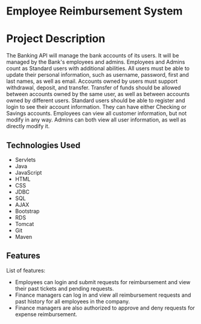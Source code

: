 # Employee Reimbursement System

# Project Description
The Banking API will manage the bank accounts of its users. It will be managed by the Bank's employees and admins. Employees and Admins count as Standard users with additional abilities. All users must be able to update their personal information, such as username, password, first and last names, as well as email. Accounts owned by users must support withdrawal, deposit, and transfer. Transfer of funds should be allowed between accounts owned by the same user, as well as between accounts owned by different users. Standard users should be able to register and login to see their account information. They can have either Checking or Savings accounts. Employees can view all customer information, but not modify in any way. Admins can both view all user information, as well as directly modify it.

## Technologies Used
- Servlets
- Java
- JavaScript
- HTML
- CSS
- JDBC
- SQL
- AJAX
- Bootstrap
- RDS
- Tomcat
- Git
- Maven

## Features
List of features:
- Employees can login and submit requests for reimbursement and view their past tickets and pending requests. 
- Finance managers can log in and view all reimbursement requests and past history for all employees in the company.
- Finance managers are also authorized to approve and deny requests for expense reimbursement. 
